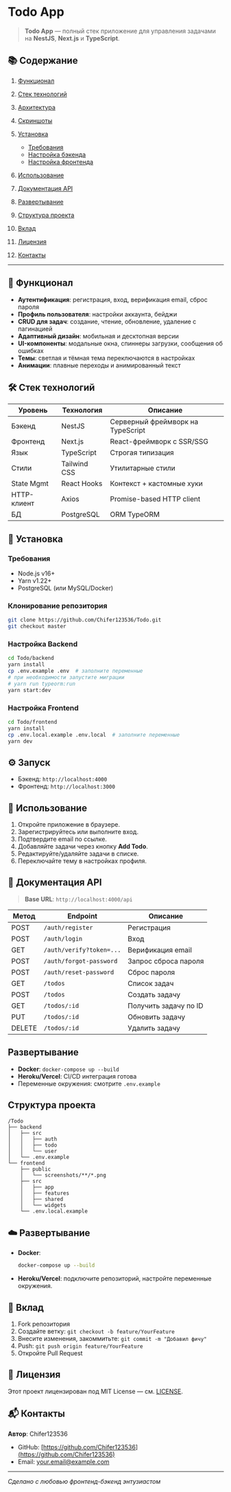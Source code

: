 # Todo App

> **Todo App** — полный стек приложение для управления задачами на **NestJS**, **Next.js** и **TypeScript**.

## 📚 Содержание

1. [Функционал](#функционал)
2. [Стек технологий](#стек-технологий)
3. [Архитектура](#архитектура)
4. [Скриншоты](#скриншоты)
5. [Установка](#установка)

   - [Требования](#требования)
   - [Настройка бэкенда](#настройка-бэкенда)
   - [Настройка фронтенда](#настройка-фронтенда)

6. [Использование](#использование)
7. [Документация API](#документация-api)
8. [Развертывание](#развертывание)
9. [Структура проекта](#структура-проекта)
10. [Вклад](#вклад)
11. [Лицензия](#лицензия)
12. [Контакты](#контакты)

---

## 🎯 Функционал

- **Аутентификация**: регистрация, вход, верификация email, сброс пароля
- **Профиль пользователя**: настройки аккаунта, бейджи
- **CRUD для задач**: создание, чтение, обновление, удаление с пагинацией
- **Адаптивный дизайн**: мобильная и десктопная версии
- **UI-компоненты**: модальные окна, спиннеры загрузки, сообщения об ошибках
- **Темы**: светлая и тёмная тема переключаются в настройках
- **Анимации**: плавные переходы и анимированный текст

## 🛠️ Стек технологий

| Уровень     | Технология   | Описание                          |
| ----------- | ------------ | --------------------------------- |
| Бэкенд      | NestJS       | Серверный фреймворк на TypeScript |
| Фронтенд    | Next.js      | React-фреймворк с SSR/SSG         |
| Язык        | TypeScript   | Строгая типизация                 |
| Стили       | Tailwind CSS | Утилитарные стили                 |
| State Mgmt  | React Hooks  | Контекст + кастомные хуки         |
| HTTP-клиент | Axios        | Promise-based HTTP client         |
| БД          | PostgreSQL   | ORM TypeORM                       |

## 🚀 Установка

### Требования

- Node.js v16+
- Yarn v1.22+
- PostgreSQL (или MySQL/Docker)

### Клонирование репозитория

```bash
git clone https://github.com/Chifer123536/Todo.git
git checkout master
```

### Настройка Backend

```bash
cd Todo/backend
yarn install
cp .env.example .env  # заполните переменные
# при необходимости запустите миграции
# yarn run typeorm:run
yarn start:dev
```

### Настройка Frontend

```bash
cd Todo/frontend
yarn install
cp .env.local.example .env.local  # заполните переменные
yarn dev
```

## ⚙️ Запуск

- Бэкенд: `http://localhost:4000`
- Фронтенд: `http://localhost:3000`

## 📝 Использование

1. Откройте приложение в браузере.
2. Зарегистрируйтесь или выполните вход.
3. Подтвердите email по ссылке.
4. Добавляйте задачи через кнопку **Add Todo**.
5. Редактируйте/удаляйте задачи в списке.
6. Переключайте тему в настройках профиля.

## 🔗 Документация API

> **Base URL**: `http://localhost:4000/api`

| Метод  | Endpoint                 | Описание              |
| ------ | ------------------------ | --------------------- |
| POST   | `/auth/register`         | Регистрация           |
| POST   | `/auth/login`            | Вход                  |
| GET    | `/auth/verify?token=...` | Верификация email     |
| POST   | `/auth/forgot-password`  | Запрос сброса пароля  |
| POST   | `/auth/reset-password`   | Сброс пароля          |
| GET    | `/todos`                 | Список задач          |
| POST   | `/todos`                 | Создать задачу        |
| GET    | `/todos/:id`             | Получить задачу по ID |
| PUT    | `/todos/:id`             | Обновить задачу       |
| DELETE | `/todos/:id`             | Удалить задачу        |

## Развертывание

- **Docker**: `docker-compose up --build`
- **Heroku/Vercel**: CI/CD интеграция готова
- Переменные окружения: смотрите `.env.example`

## Структура проекта

```
/Todo
├── backend
│   ├── src
│   │   ├── auth
│   │   ├── todo
│   │   └── user
│   └── .env.example
└── frontend
    ├── public
    │   └── screenshots/**/*.png
    ├── src
    │   ├── app
    │   ├── features
    │   ├── shared
    │   └── widgets
    └── .env.local.example
```

## ☁️ Развертывание

- **Docker**:

  ```bash
  docker-compose up --build
  ```

- **Heroku/Vercel**: подключите репозиторий, настройте переменные окружения.

## 🤝 Вклад

1. Fork репозитория
2. Создайте ветку: `git checkout -b feature/YourFeature`
3. Внесите изменения, закоммитьте: `git commit -m "Добавил фичу"`
4. Push: `git push origin feature/YourFeature`
5. Откройте Pull Request

## 📄 Лицензия

Этот проект лицензирован под MIT License — см. [LICENSE](LICENSE).

## 📬 Контакты

**Автор**: Chifer123536

- GitHub: [https://github.com/Chifer123536](https://github.com/Chifer123536)
- Email: [your.email@example.com](mailto:your.email@example.com)

---

_Сделано с любовью фронтенд-бэкенд энтузиастом_
